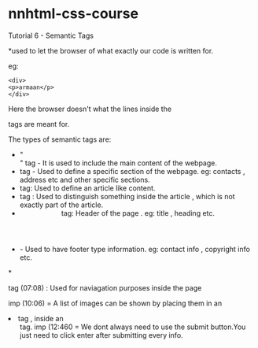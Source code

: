 # nnhtml-css-course
Tutorial 6 - Semantic Tags

*used to let the browser of what exactly our code is written for.

eg:

 ```
<div>
<p>armaan</p>
</div>
```

Here the browser doesn't what the lines inside the <p> tags are meant for.

The types of semantic tags are:

* "<main>" tag - It is used to include the main content of the webpage.
* <section> tag - Used to define a specific section of the webpage.
	eg: contacts , address  etc and other specific sections.
* <article> tag: Used to define an article like content.
* <aside> tag : Used to distinguish something inside the article , which is not exactly part of the article.
* <header> tag: Header of the page .
	eg: title , heading etc.
* <footer> - Used to have footer type information. 
	eg: contact info , copyright info etc.
*<nav> tag (07:08) : Used for naviagation purposes inside the page 

imp (10:06) = A list of images can be shown by placing them in an <li> tag , inside an <ul> tag. 
imp (12:460 = We dont always need to use the submit button.You just need to click enter after submitting every info.
